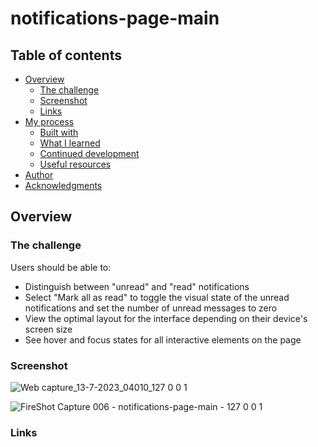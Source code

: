 # notifications-page-main

## Table of contents

- [Overview](#overview)
  - [The challenge](#the-challenge)
  - [Screenshot](#screenshot)
  - [Links](#links)
- [My process](#my-process)
  - [Built with](#built-with)
  - [What I learned](#what-i-learned)
  - [Continued development](#continued-development)
  - [Useful resources](#useful-resources)
- [Author](#author)
- [Acknowledgments](#acknowledgments)



## Overview

### The challenge

Users should be able to:

- Distinguish between "unread" and "read" notifications
- Select "Mark all as read" to toggle the visual state of the unread notifications and set the number of unread messages to zero
- View the optimal layout for the interface depending on their device's screen size
- See hover and focus states for all interactive elements on the page



### Screenshot
![Web capture_13-7-2023_04010_127 0 0 1](https://github.com/OONelson/notifications-page-main/assets/114698224/379aa3e3-4720-445a-8aa9-fae50355fc42)

![FireShot Capture 006 - notifications-page-main - 127 0 0 1](https://github.com/OONelson/notifications-page-main/assets/114698224/bd70c12e-e0d3-49b0-9ebd-8415a83a82ab)


### Links
